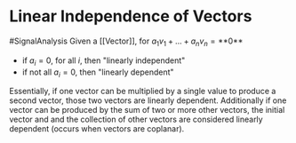 # Linear Independence of Vectors
#SignalAnalysis 
Given a [[Vector]], for $a_{1}v_{1}+\text{...}+a_{n}v_{n}=\text{**0**}$
- if $a_{i}=0$, for all $i$, then "linearly independent"
- if not all $a_{i}=0$, then "linearly dependent"

Essentially, if one vector can be multiplied by a single value to produce a second vector, those two vectors are linearly dependent. Additionally if one vector can be produced by the sum of two or more other vectors, the initial vector and and the collection of other vectors are considered linearly dependent (occurs when vectors are coplanar).